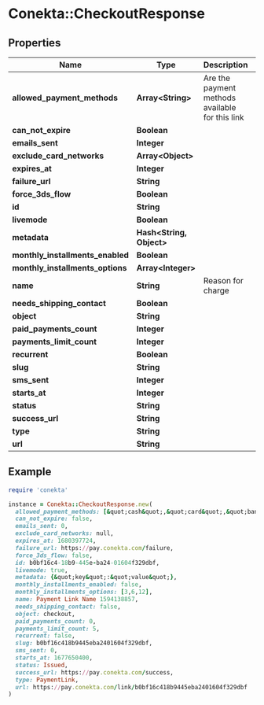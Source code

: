 # Conekta::CheckoutResponse

## Properties

| Name | Type | Description | Notes |
| ---- | ---- | ----------- | ----- |
| **allowed_payment_methods** | **Array&lt;String&gt;** | Are the payment methods available for this link | [optional] |
| **can_not_expire** | **Boolean** |  | [optional] |
| **emails_sent** | **Integer** |  | [optional] |
| **exclude_card_networks** | **Array&lt;Object&gt;** |  | [optional] |
| **expires_at** | **Integer** |  | [optional] |
| **failure_url** | **String** |  | [optional] |
| **force_3ds_flow** | **Boolean** |  | [optional] |
| **id** | **String** |  |  |
| **livemode** | **Boolean** |  |  |
| **metadata** | **Hash&lt;String, Object&gt;** |  | [optional] |
| **monthly_installments_enabled** | **Boolean** |  | [optional] |
| **monthly_installments_options** | **Array&lt;Integer&gt;** |  | [optional] |
| **name** | **String** | Reason for charge |  |
| **needs_shipping_contact** | **Boolean** |  | [optional] |
| **object** | **String** |  |  |
| **paid_payments_count** | **Integer** |  | [optional] |
| **payments_limit_count** | **Integer** |  | [optional] |
| **recurrent** | **Boolean** |  | [optional] |
| **slug** | **String** |  | [optional] |
| **sms_sent** | **Integer** |  | [optional] |
| **starts_at** | **Integer** |  | [optional] |
| **status** | **String** |  | [optional] |
| **success_url** | **String** |  | [optional] |
| **type** | **String** |  | [optional] |
| **url** | **String** |  | [optional] |

## Example

```ruby
require 'conekta'

instance = Conekta::CheckoutResponse.new(
  allowed_payment_methods: [&quot;cash&quot;,&quot;card&quot;,&quot;bank_transfer&quot;,&quot;bnpl&quot;],
  can_not_expire: false,
  emails_sent: 0,
  exclude_card_networks: null,
  expires_at: 1680397724,
  failure_url: https://pay.conekta.com/failure,
  force_3ds_flow: false,
  id: b0bf16c4-18b9-445e-ba24-01604f329dbf,
  livemode: true,
  metadata: {&quot;key&quot;:&quot;value&quot;},
  monthly_installments_enabled: false,
  monthly_installments_options: [3,6,12],
  name: Payment Link Name 1594138857,
  needs_shipping_contact: false,
  object: checkout,
  paid_payments_count: 0,
  payments_limit_count: 5,
  recurrent: false,
  slug: b0bf16c418b9445eba2401604f329dbf,
  sms_sent: 0,
  starts_at: 1677650400,
  status: Issued,
  success_url: https://pay.conekta.com/success,
  type: PaymentLink,
  url: https://pay.conekta.com/link/b0bf16c418b9445eba2401604f329dbf
)
```

